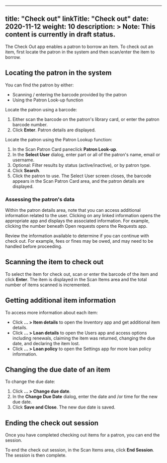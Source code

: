
---
title: "Check out"
linkTitle: "Check out"
date: 2020-11-12
weight: 10
description: >
  Note: This content is currently in draft status.
---

The Check Out app enables a patron to borrow an item.  To check out an item, first locate the patron in the system and then scan/enter the item to borrow.

## Locating the patron in the system

You can find the patron by either:

* Scanning / entering the barcode provided by the patron
* Using the Patron Look-up function

Locate the patron using a barcode:

1. Either scan the barcode on the patron's library card, or enter the patron barcode number.
2. Click **Enter**. Patron details are displayed.


Locate the patron using the Patron Lookup function:

1. In the Scan Patron Card paneclick **Patron Look-up**. 
2. In the **Select User** dialog, enter part or all of the patron's name, email or username.
3. Optional: Filter results by status (active/inactive), or by patron type.
4. Click **Search**.
5. Click the patron to use. The Select User screen closes, the barcode appears in the Scan Patron Card area, and the patron details are displayed.

### Assessing the patron's data

Within the patron details area, note that you can access additional information related to the user.  Clicking on any linked information opens the appropriate app and displays the associated information.  For example, clicking the number beneath Open requests opens the Requests app.

Review the information available to determine if you can continue with check out.  For example, fees or fines may be owed, and may need to be handled before proceeding.  

## Scanning the item to check out

To select the item for check out, scan or enter the barcode of the item and click **Enter**.  The item is displayed in the Scan Items area and the total number of items scanned is incremented.  

## Getting additional item information

To access more information about each item:

* Click **... > Item details** to open the Inventory app and get additional item details.
* Click **... > Loan details** to open the Users app and access options including renewals, claiming the item was returned, changing the due date, and declaring the item lost.
* Click **... > Loan policy** to open the Settings app for more loan policy information.


## Changing the due date of an item

To change the due date:

1. Click **... > Change due date**.
2. In the **Change Due Date** dialog, enter the date and /or time for the new due date.
3. Click **Save and Close**.  The new due date is saved.

## Ending the check out session

Once you have completed checking out items for a patron, you can end the session.

To end the check out session, in the Scan Items area, click **End Session**.  The session is then complete.
